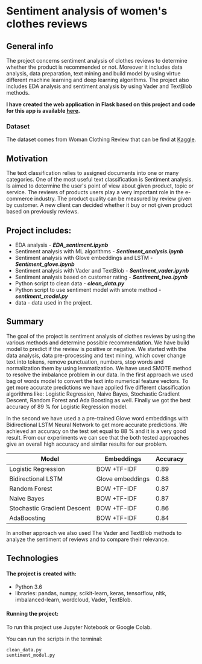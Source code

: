 # Sentiment analysis of women's clothes reviews 

## General info

The project concerns sentiment analysis of clothes reviews to determine whether the product is recommended or not. Moreover it includes data analysis, data preparation, text mining and build model by using virtue different machine learning and deep learning algorithms. The project also includes EDA analysis and sentiment analysis by using Vader and TextBlob methods.

**I have created the web application in Flask based on this project and code for this app is available [here](https://github.com/aniass/sentiment-app).**

### Dataset
The dataset comes from Woman Clothing Review that can be find at [Kaggle](https://www.kaggle.com/nicapotato/womens-ecommerce-clothing-reviews). 

## Motivation
The text classification relies to assigned documents into one or many categories. One of the most useful text classification is Sentiment analysis. Is aimed to determine the user's point of view about given product, topic or service. The reviews of products users play a very important role in the e-commerce industry. The product quality can be measured by review given by customer. A new client can decided whether it buy or not given product based on previously reviews.

## Project includes:
* EDA analysis - ***EDA_sentiment.ipynb***
* Sentiment analysis with ML algorithms - ***Sentiment_analysis.ipynb***
* Sentiment analysis with Glove embeddings and LSTM - ***Sentiment_glove.ipynb***
* Sentiment analysis with Vader and TextBlob - ***Sentiment_vader.ipynb***
* Sentiment analysis based on customer rating - ***Sentiment_two.ipynb***
* Python script to clean data - ***clean_data.py*** 
* Python script to use sentiment model with smote method - ***sentiment_model.py***
* data - data used in the project.

## Summary
The goal of the project is sentiment analysis of clothes reviews by using the various methods and determine possible recommendation. We have build model to predict if the review is positive or negative. We started with the data analysis, data pre-processing and text mining, which cover change text into tokens, remove punctuation, numbers, stop words and normalization them by using lemmatization. We have used SMOTE method to resolve the imbalance problem in our data. In the first approach we used bag of words model to convert the text into numerical feature vectors. To get more accurate predictions we have applied five different classification algorithms like: Logistic Regression, Naive Bayes, Stochastic Gradient Descent, Random Forest and Ada Boosting as well.  Finally we got the best accuracy of 89 % for  Logistic Regression model.

In the second we have used a a pre-trained Glove word embeddings with Bidirectional LSTM Neural Network to get more accurate predictions. We achieved an accuracy on the test set equal to 88 % and it is a very good result. From our experiments we can see that the both tested approaches give an overall high accuracy and similar results for our problem.

Model | Embeddings | Accuracy
------------ | ------------- | ------------- 
Logistic Regression | BOW +TF-IDF  | 0.89
Bidirectional LSTM| Glove embeddings  | 0.88
Random Forest| BOW +TF-IDF | 0.87
Naive Bayes | BOW +TF-IDF| 0.87
Stochastic Gradient Descent | BOW +TF-IDF | 0.86
AdaBoosting | BOW +TF-IDF | 0.84

In another approach we also used The Vader and TextBlob methods  to analyze the sentiment of reviews and to compare their relevance. 

## Technologies

#### The project is created with:
* Python 3.6
* libraries: pandas, numpy, scikit-learn, keras, tensorflow, nltk, imbalanced-learn, wordcloud, Vader, TextBlob.

#### Running the project:
To run this project use Jupyter Notebook or Google Colab.

You can run the scripts in the terminal:

    clean_data.py
    sentiment_model.py

